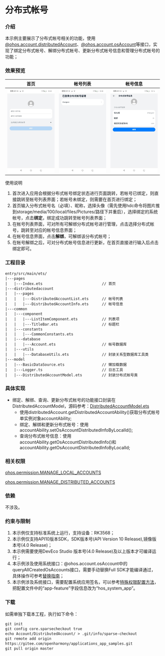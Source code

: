 # 分布式帐号

### 介绍

本示例主要展示了分布式帐号相关的功能，使用[@ohos.account.distributedAccount](https://gitee.com/openharmony/docs/blob/master/zh-cn/application-dev/reference/apis-basic-services-kit/js-apis-distributed-account.md)、[@ohos.account.osAccount](https://gitee.com/openharmony/docs/blob/master/zh-cn/application-dev/reference/apis-basic-services-kit/js-apis-osAccount.md)等接口，实现了绑定分布式帐号、解绑分布式帐号、更新分布式帐号信息和管理分布式帐号的功能；

### 效果预览

| 首页                        | 帐号列表                                     | 帐号信息                                     |
| --------------------------- | -------------------------------------------- | -------------------------------------------- |
| ![](screenshots/index.jpeg) | ![](screenshots/DistributedAccountList.jpeg) | ![](screenshots/DistributedAccountInfo.jpeg) |

使用说明

1. 首次进入应用会根据分布式帐号绑定状态进行页面跳转，若帐号已绑定，则直接跳转至帐号列表界面；若帐号未绑定，则需要在首页进行绑定；
1. 首页输入分布式帐号名（必填）、昵称，选择头像（需先使用hdc命令将图片推到storage/media/100/local/files/Pictures/路径下并重启），选择绑定的系统帐号，点击**绑定**，绑定成功跳转至帐号列表界面；
2. 在帐号列表界面，可对所有可解绑分布式帐号进行管理，点击选择分布式帐号，跳转至对应的帐号信息界面；
3. 在帐号信息界面，点击**解绑**，可解绑该分布式帐号；
3. 在帐号解绑之后，可对分布式帐号信息进行更新，在首页直接进行输入后点击绑定即可。

### 工程目录

```
entry/src/main/ets/
|---pages
|   |---Index.ets                           // 首页
|---distributedaccount
|   |---pages
|   |   |---DistributedAccountList.ets      // 帐号列表
|   |   |---DistributedAccountInfo.ets      // 帐号信息
|---common
|   |---component
|   |   |---ListItemComponent.ets           // 列表项
|   |   |---TitleBar.ets                    // 标题栏
|   |---constants
|   |   |---CommonConstants.ets
|   |---database
|   |   |---Account.ets                     // 帐号数据库
|   |---utils
|   |   |---DatabaseUtils.ets               // 封装关系型数据库工具类
|---model
|   |---BasicDataSource.ets                 // 懒加载数据
|   |---Logger.ts                           // 日志工具
|   |---DistributedAccountModel.ets         // 封装分布式帐号类
```

### 具体实现

* 绑定、解绑、查询、更新分布式帐号的功能接口封装在DistributedAccountModel，源码参考：[DistributedAccountModel.ets](entry/src/main/ets/model/DistributedAccountModel.ets)
    * 使用distributedAccount.getDistributedAccountAbility()获取分布式帐号单实例对象accountAbility;
    * 绑定、解绑和更新分布式帐号：使用accountAbility.setOsAccountDistributedInfoByLocalId();
    * 查询分布式帐号信息：使用accountAbility.getOsAccountDistributedInfo()和accountAbility.getOsAccountDistributedInfoByLocalId;
### 相关权限

[ohos.permission.MANAGE_LOCAL_ACCOUNTS](https://gitee.com/openharmony/docs/blob/master/zh-cn/application-dev/security/AccessToken/permissions-for-system-apps.md#ohospermissionmanage_local_accounts)

[ohos.permission.MANAGE_DISTRIBUTED_ACCOUNTS](https://gitee.com/openharmony/docs/blob/master/zh-cn/application-dev/security/AccessToken/permissions-for-system-apps.md#ohospermissionmanage_distributed_accounts)

### 依赖

不涉及。

### 约束与限制

1. 本示例仅支持标准系统上运行，支持设备：RK3568；
2. 本示例仅支持API10版本SDK，SDK版本号(API Version 10 Release),镜像版本号(4.0 Release)；
3. 本示例需要使用DevEco Studio 版本号(4.0 Release)及以上版本才可编译运行；
4. 本示例涉及使用系统接口：@ohos.account.osAccount中的queryAllCreatedOsAccounts接口，需要手动替换Full SDK才能编译通过，具体操作可参考[替换指南](https://gitee.com/openharmony/docs/blob/master/zh-cn/application-dev/faqs/full-sdk-switch-guide.md)；
5. 本示例涉及系统接口，需要配置系统应用签名，可以参考[特殊权限配置方法](https://gitee.com/openharmony/docs/blob/master/zh-cn/application-dev/security/app-provision-structure.md#修改harmonyappprovision配置文件)，把配置文件中的“app-feature”字段信息改为“hos_system_app”。

### 下载

如需单独下载本工程，执行如下命令：

```
git init
git config core.sparsecheckout true
echo Account/DistributedAccount/ > .git/info/sparse-checkout
git remote add origin https://gitee.com/openharmony/applications_app_samples.git
git pull origin master
```

